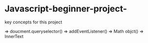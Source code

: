 # Javascript-beginner-project-


key concepts for this project

=>  doucment.queryselector()
=>  addEventListener()
=>  Math objct()
=>  InnerText
